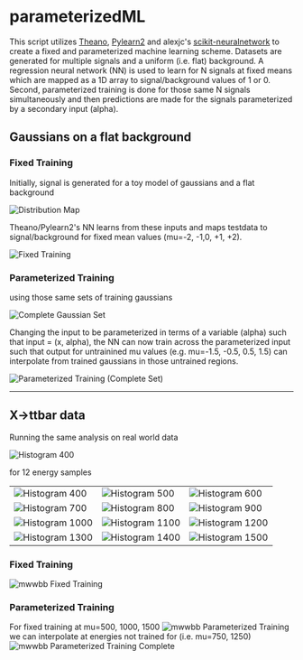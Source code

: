 # parameterizedML

This script utilizes [Theano](http://deeplearning.net/software/theano/), [Pylearn2](http://deeplearning.net/software/pylearn2/) and alexjc's [scikit-neuralnetwork](https://github.com/aigamedev/scikit-neuralnetwork) to create a fixed and parameterized machine learning scheme. Datasets are generated for multiple signals and a uniform (i.e. flat) background. A regression neural network (NN) is used to learn for N signals at fixed means which are mapped as a 1D array to signal/background values of 1 or 0. Second, parameterized training is done for those same N signals simultaneously and then predictions are made for the signals parameterized by a secondary input (alpha).

## Gaussians on a flat background

### Fixed Training
Initially, signal is generated for a toy model of gaussians and a flat background

![Distribution Map](/gaussian/plots/images/modelPlot.png)

Theano/Pylearn2's NN learns from these inputs and maps testdata to signal/background for fixed mean values (mu=-2, -1,0, +1, +2).

![Fixed Training](/gaussian/plots/images/fixedTraining.png)

### Parameterized Training
using those same sets of training gaussians

![Complete Gaussian Set](/gaussian/plots/images/paramTraining.png)

Changing the input to be parameterized in terms of a variable (alpha) such that input = (x, alpha), the NN can now train across the parameterized input such that output for untrainined mu values (e.g. mu=-1.5, -0.5, 0.5, 1.5) can interpolate from trained gaussians in those untrained regions.

![Parameterized Training (Complete Set)](/gaussian/plots/images/paramTraining_complete.png)

---

## X->ttbar data

Running the same analysis on real world data

![Histogram 400](/mwwbb/plots/images/histograms/histo_400.png)

for 12 energy samples

<table style="width:100%">
  <tr>
    <td><img src="mwwbb/plots/images/histograms/histo_400.png" alt="Histogram 400"></td>
    <td><img src="mwwbb/plots/images/histograms/histo_500.png" alt="Histogram 500"></td>		
    <td><img src="mwwbb/plots/images/histograms/histo_600.png" alt="Histogram 600"></td>
  </tr>
  <tr>
    <td><img src="mwwbb/plots/images/histograms/histo_700.png" alt="Histogram 700"></td>
    <td><img src="mwwbb/plots/images/histograms/histo_800.png" alt="Histogram 800"></td>		
    <td><img src="mwwbb/plots/images/histograms/histo_900.png" alt="Histogram 900"></td>
  </tr>
  <tr>
    <td><img src="mwwbb/plots/images/histograms/histo_1000.png" alt="Histogram 1000"></td>
    <td><img src="mwwbb/plots/images/histograms/histo_1100.png" alt="Histogram 1100"></td>		
    <td><img src="mwwbb/plots/images/histograms/histo_1200.png" alt="Histogram 1200"></td>
  </tr>
  <tr>
    <td><img src="mwwbb/plots/images/histograms/histo_1300.png" alt="Histogram 1300"></td>
    <td><img src="mwwbb/plots/images/histograms/histo_1400.png" alt="Histogram 1400"></td>		
    <td><img src="mwwbb/plots/images/histograms/histo_1500.png" alt="Histogram 1500"></td>
  </tr>
</table>

### Fixed Training

![mwwbb Fixed Training](/mwwbb/plots/images/fixedTraining.png)

### Parameterized Training
For fixed training at mu=500, 1000, 1500 
![mwwbb Parameterized Training](/mwwbb/plots/images/paramTraining.png)
we can interpolate at energies not trained for (i.e. mu=750, 1250)
![mwwbb Parameterized Training Complete](/mwwbb/plots/images/paramTraining_complete.png)
